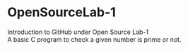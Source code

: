 # OpenSourceLab-1
Introduction to GitHub under Open Source Lab-1</br>
A basic C program to check a given number is prime or not.
